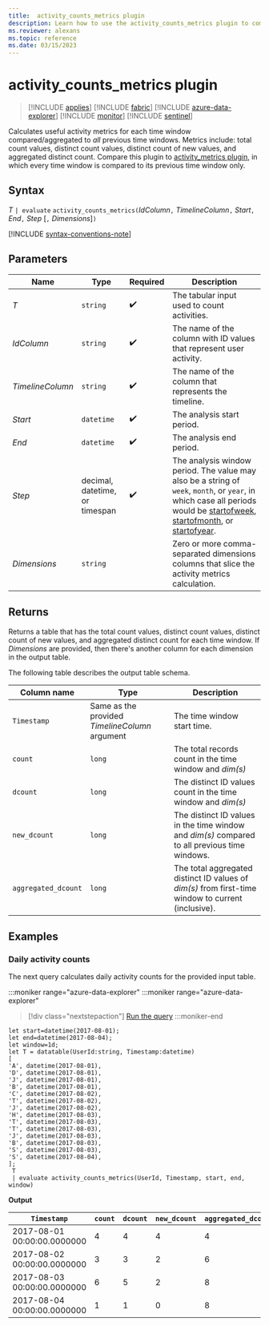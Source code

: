```yaml
---
title:  activity_counts_metrics plugin
description: Learn how to use the activity_counts_metrics plugin to compare activity metrics in different time windows.
ms.reviewer: alexans
ms.topic: reference
ms.date: 03/15/2023
---
```

# activity_counts_metrics plugin

> [!INCLUDE [applies](../includes/applies-to-version/applies.md)] [!INCLUDE [fabric](../includes/applies-to-version/fabric.md)] [!INCLUDE [azure-data-explorer](../includes/applies-to-version/azure-data-explorer.md)] [!INCLUDE [monitor](../includes/applies-to-version/monitor.md)] [!INCLUDE [sentinel](../includes/applies-to-version/sentinel.md)]

Calculates useful activity metrics for each time window compared/aggregated to *all* previous time windows. Metrics include: total count values, distinct count values, distinct count of new values, and aggregated distinct count. Compare this plugin to [activity_metrics plugin](activity-metrics-plugin.md), in which every time window is compared to its previous time window only.

## Syntax

*T* `| evaluate` `activity_counts_metrics(`*IdColumn*`,` *TimelineColumn*`,` *Start*`,` *End*`,` *Step* [`,` *Dimensions*]`)`

[!INCLUDE [syntax-conventions-note](../includes/syntax-conventions-note.md)]

## Parameters

| Name | Type | Required | Description |
|--|--|--|--|
| *T* | `string` |  :heavy_check_mark: | The tabular input used to count activities. |
| *IdColumn* | `string` |  :heavy_check_mark: | The name of the column with ID values that represent user activity. |
| *TimelineColumn* | `string` |  :heavy_check_mark: | The name of the column that represents the timeline. |
| *Start* | `datetime` |  :heavy_check_mark: | The analysis start period. |
| *End* | `datetime` |  :heavy_check_mark: | The analysis end period. |
| *Step* | decimal, datetime, or timespan |  :heavy_check_mark: | The analysis window period. The value may also be a string of `week`, `month`, or `year`, in which case all periods would be [startofweek](startofweek-function.md), [startofmonth](startofmonth-function.md), or [startofyear](startofyear-function.md). |
|  *Dimensions* | `string` |   | Zero or more comma-separated dimensions columns that slice the activity metrics calculation. |

## Returns

Returns a table that has the total count values, distinct count values, distinct count of new values, and aggregated distinct count for each time window. If *Dimensions* are provided, then there's another column for each dimension in the output table.

The following table describes the output table schema.

| Column name | Type | Description |
|---|---|---|
| `Timestamp` | Same as the provided *TimelineColumn* argument| The time window start time. |
| `count` | `long` | The total records count in the time window and *dim(s)* |
| `dcount` | `long` | The distinct ID values count in the time window and *dim(s)* |
| `new_dcount` | `long` | The distinct ID values in the time window and *dim(s)* compared to all previous time windows. |
| `aggregated_dcount` | `long` | The total aggregated distinct ID values of *dim(s)* from first-time window to current (inclusive). |

## Examples

### Daily activity counts

The next query calculates daily activity counts for the provided input table.

:::moniker range="azure-data-explorer"
:::moniker range="azure-data-explorer"
> [!div class="nextstepaction"]
> <a href="https://dataexplorer.azure.com/clusters/help/databases/Samples?query=H4sIAAAAAAAAA5XSzwuCMBQH8Lvg/7CbCQs0g6Lw0I9DdW2dImS5EYOp4V5J0B/fKxU6jEUMD+PzeG/yfVoCMcBrSAUHCaqQg1EUT4bRdBjF4dz3NBbIUlh43HOjSlE1aSy6OyMpwXI8Zy0HByPrrZgZqFV5oYRhDxxYXGd9x9D3jr4XLAJKbG+gaGuH7Ry2dNjKaqOPMYfZ57W2sVri6Pnb7PMSx/+1tv/bxm87YYiE4fck8s71DasIz0HdFTyyvLqVYLJCYpi56aL9ypS2u0TfG0O7vQhfyOSsfmMCAAA=" target="_blank">Run the query</a>
:::moniker-end
```kusto
let start=datetime(2017-08-01);
let end=datetime(2017-08-04);
let window=1d;
let T = datatable(UserId:string, Timestamp:datetime)
[
'A', datetime(2017-08-01),
'D', datetime(2017-08-01),
'J', datetime(2017-08-01),
'B', datetime(2017-08-01),
'C', datetime(2017-08-02),
'T', datetime(2017-08-02),
'J', datetime(2017-08-02),
'H', datetime(2017-08-03),
'T', datetime(2017-08-03),
'T', datetime(2017-08-03),
'J', datetime(2017-08-03),
'B', datetime(2017-08-03),
'S', datetime(2017-08-03),
'S', datetime(2017-08-04),
];
 T
 | evaluate activity_counts_metrics(UserId, Timestamp, start, end, window)
```

**Output**

|`Timestamp`|`count`|`dcount`|`new_dcount`|`aggregated_dcount`|
|---|---|---|---|---|
|2017-08-01 00:00:00.0000000|4|4|4|4|
|2017-08-02 00:00:00.0000000|3|3|2|6|
|2017-08-03 00:00:00.0000000|6|5|2|8|
|2017-08-04 00:00:00.0000000|1|1|0|8|
